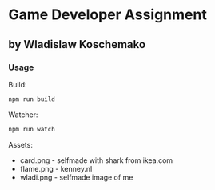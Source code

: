 # Game Developer Assignment
## by Wladislaw Koschemako

### Usage

Build:
````bash
npm run build
````

Watcher:
````bash
npm run watch
````


Assets:
* card.png - selfmade with shark from ikea.com
* flame.png - kenney.nl
* wladi.png - selfmade image of me
